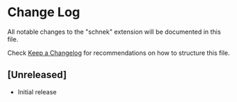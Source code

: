 # Change Log

All notable changes to the "schnek" extension will be documented in this file.

Check [Keep a Changelog](http://keepachangelog.com/) for recommendations on how to structure this file.

## [Unreleased]

- Initial release